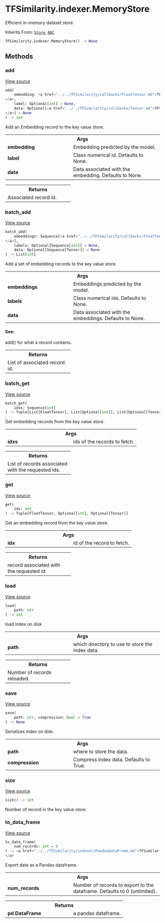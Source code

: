 # TFSimilarity.indexer.MemoryStore





Efficient in-memory dataset store

Inherits From: [`Store`](../../TFSimilarity/indexer/Store.md), [`ABC`](../../TFSimilarity/distances/ABC.md)


```python
TFSimilarity.indexer.MemoryStore() -> None
```



<!-- Placeholder for "Used in" -->


## Methods

<h3 id="add">add</h3>

<a target="_blank" class="external" href="https://github.com/tensorflow/similarity/blob/main/tensorflow_similarity/stores/memory_store.py#L39-L62">View source</a>

```python
add(
    embedding: <a href="../../TFSimilarity/callbacks/FloatTensor.md">TFSimilarity.callbacks.FloatTensor```
</a>,
    label: Optional[int] = None,
    data: Optional[<a href="../../TFSimilarity/callbacks/Tensor.md">TFSimilarity.callbacks.Tensor```
</a>] = None
) -> int
```


Add an Embedding record to the key value store.


<!-- Tabular view -->
 <table class="responsive fixed orange">
<colgroup><col width="214px"><col></colgroup>
<tr><th colspan="2">Args</th></tr>

<tr>
<td>
<b>embedding</b>
</td>
<td>
Embedding predicted by the model.
</td>
</tr><tr>
<td>
<b>label</b>
</td>
<td>
Class numerical id. Defaults to None.
</td>
</tr><tr>
<td>
<b>data</b>
</td>
<td>
Data associated with the embedding. Defaults to None.
</td>
</tr>
</table>



<!-- Tabular view -->
 <table class="responsive fixed orange">
<colgroup><col width="214px"><col></colgroup>
<tr><th colspan="2">Returns</th></tr>
<tr class="alt">
<td colspan="2">
Associated record id.
</td>
</tr>

</table>



<h3 id="batch_add">batch_add</h3>

<a target="_blank" class="external" href="https://github.com/tensorflow/similarity/blob/main/tensorflow_similarity/stores/memory_store.py#L64-L90">View source</a>

```python
batch_add(
    embeddings: Sequence[<a href="../../TFSimilarity/callbacks/FloatTensor.md">TFSimilarity.callbacks.FloatTensor```
</a>],
    labels: Optional[Sequence[int]] = None,
    data: Optional[Sequence[Tensor]] = None
) -> List[int]
```


Add a set of embedding records to the key value store.


<!-- Tabular view -->
 <table class="responsive fixed orange">
<colgroup><col width="214px"><col></colgroup>
<tr><th colspan="2">Args</th></tr>

<tr>
<td>
<b>embeddings</b>
</td>
<td>
Embeddings predicted by the model.
</td>
</tr><tr>
<td>
<b>labels</b>
</td>
<td>
Class numerical ids. Defaults to None.
</td>
</tr><tr>
<td>
<b>data</b>
</td>
<td>
Data associated with the embeddings. Defaults to None.
</td>
</tr>
</table>



#### See:

add() for what a record contains.



<!-- Tabular view -->
 <table class="responsive fixed orange">
<colgroup><col width="214px"><col></colgroup>
<tr><th colspan="2">Returns</th></tr>
<tr class="alt">
<td colspan="2">
List of associated record id.
</td>
</tr>

</table>



<h3 id="batch_get">batch_get</h3>

<a target="_blank" class="external" href="https://github.com/tensorflow/similarity/blob/main/tensorflow_similarity/stores/memory_store.py#L106-L125">View source</a>

```python
batch_get(
    idxs: Sequence[int]
) -> Tuple[List[FloatTensor], List[Optional[int]], List[Optional[Tensor]]]
```


Get embedding records from the key value store.


<!-- Tabular view -->
 <table class="responsive fixed orange">
<colgroup><col width="214px"><col></colgroup>
<tr><th colspan="2">Args</th></tr>

<tr>
<td>
<b>idxs</b>
</td>
<td>
ids of the records to fetch.
</td>
</tr>
</table>



<!-- Tabular view -->
 <table class="responsive fixed orange">
<colgroup><col width="214px"><col></colgroup>
<tr><th colspan="2">Returns</th></tr>
<tr class="alt">
<td colspan="2">
List of records associated with the requested ids.
</td>
</tr>

</table>



<h3 id="get">get</h3>

<a target="_blank" class="external" href="https://github.com/tensorflow/similarity/blob/main/tensorflow_similarity/stores/memory_store.py#L92-L104">View source</a>

```python
get(
    idx: int
) -> Tuple[FloatTensor, Optional[int], Optional[Tensor]]
```


Get an embedding record from the key value store.


<!-- Tabular view -->
 <table class="responsive fixed orange">
<colgroup><col width="214px"><col></colgroup>
<tr><th colspan="2">Args</th></tr>

<tr>
<td>
<b>idx</b>
</td>
<td>
Id of the record to fetch.
</td>
</tr>
</table>



<!-- Tabular view -->
 <table class="responsive fixed orange">
<colgroup><col width="214px"><col></colgroup>
<tr><th colspan="2">Returns</th></tr>
<tr class="alt">
<td colspan="2">
record associated with the requested id.
</td>
</tr>

</table>



<h3 id="load">load</h3>

<a target="_blank" class="external" href="https://github.com/tensorflow/similarity/blob/main/tensorflow_similarity/stores/memory_store.py#L159-L176">View source</a>

```python
load(
    path: str
) -> int
```


load index on disk


<!-- Tabular view -->
 <table class="responsive fixed orange">
<colgroup><col width="214px"><col></colgroup>
<tr><th colspan="2">Args</th></tr>

<tr>
<td>
<b>path</b>
</td>
<td>
which directory to use to store the index data.
</td>
</tr>
</table>



<!-- Tabular view -->
 <table class="responsive fixed orange">
<colgroup><col width="214px"><col></colgroup>
<tr><th colspan="2">Returns</th></tr>
<tr class="alt">
<td colspan="2">
Number of records reloaded.
</td>
</tr>

</table>



<h3 id="save">save</h3>

<a target="_blank" class="external" href="https://github.com/tensorflow/similarity/blob/main/tensorflow_similarity/stores/memory_store.py#L131-L157">View source</a>

```python
save(
    path: str, compression: bool = True
) -> None
```


Serializes index on disk.


<!-- Tabular view -->
 <table class="responsive fixed orange">
<colgroup><col width="214px"><col></colgroup>
<tr><th colspan="2">Args</th></tr>

<tr>
<td>
<b>path</b>
</td>
<td>
where to store the data.
</td>
</tr><tr>
<td>
<b>compression</b>
</td>
<td>
Compress index data. Defaults to True.
</td>
</tr>
</table>



<h3 id="size">size</h3>

<a target="_blank" class="external" href="https://github.com/tensorflow/similarity/blob/main/tensorflow_similarity/stores/memory_store.py#L127-L129">View source</a>

```python
size() -> int
```


Number of record in the key value store.


<h3 id="to_data_frame">to_data_frame</h3>

<a target="_blank" class="external" href="https://github.com/tensorflow/similarity/blob/main/tensorflow_similarity/stores/memory_store.py#L189-L211">View source</a>

```python
to_data_frame(
    num_records: int = 0
) -> <a href="../../TFSimilarity/indexer/PandasDataFrame.md">TFSimilarity.indexer.PandasDataFrame```
</a>
```


Export data as a Pandas dataframe.


<!-- Tabular view -->
 <table class="responsive fixed orange">
<colgroup><col width="214px"><col></colgroup>
<tr><th colspan="2">Args</th></tr>

<tr>
<td>
<b>num_records</b>
</td>
<td>
Number of records to export to the dataframe.
Defaults to 0 (unlimited).
</td>
</tr>
</table>



<!-- Tabular view -->
 <table class="responsive fixed orange">
<colgroup><col width="214px"><col></colgroup>
<tr><th colspan="2">Returns</th></tr>

<tr>
<td>
<b>pd.DataFrame</b>
</td>
<td>
a pandas dataframe.
</td>
</tr>
</table>





